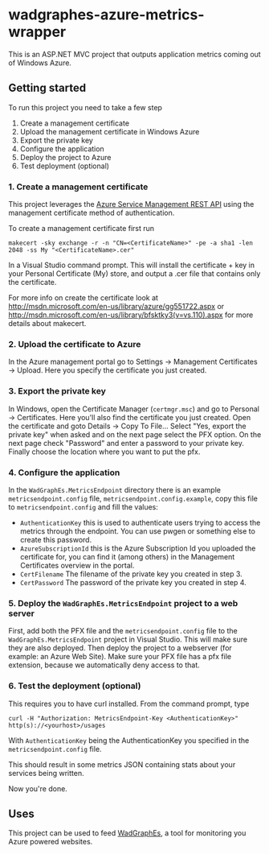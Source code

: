 wadgraphes-azure-metrics-wrapper
================================
This is an ASP.NET MVC project that outputs application metrics coming out of Windows Azure. 



## Getting started
To run this project you need to take a few step

1. Create a management certificate
2. Upload the management certificate in Windows Azure
3. Export the private key
4. Configure the application
5. Deploy the project to Azure
6. Test deployment (optional)

### 1. Create a management certificate
This project leverages the [Azure Service Management REST API](http://msdn.microsoft.com/en-us/library/azure/ee460799.aspx) using the management certificate method of authentication. 

To create a management certificate first run

`makecert -sky exchange -r -n "CN=<CertificateName>" -pe -a sha1 -len 2048 -ss My "<CertificateName>.cer"`

In a Visual Studio command prompt. This will install the certificate + key in your Personal Certificate (My) store, and output a .cer file that contains only the certificate.

For more info on create the certificate look at http://msdn.microsoft.com/en-us/library/azure/gg551722.aspx or http://msdn.microsoft.com/en-us/library/bfsktky3(v=vs.110).aspx for more details about makecert.

### 2. Upload the certificate to Azure
In the Azure management portal go to Settings -> Management Certificates -> Upload. Here you specify the certificate you just created.

### 3. Export the private key
In Windows, open the Certificate Manager (`certmgr.msc`) and go to Personal -> Certificates. Here you'll also find the certificate you just created. Open the certificate and goto Details -> Copy To File... Select "Yes, export the private key" when asked and on the next page select the PFX option. On the next page check "Password" and enter a password to your private key. Finally choose the location where you want to put the pfx.

### 4. Configure the application
In the `WadGraphEs.MetricsEndpoint` directory there is an example `metricsendpoint.config` file, `metricsendpoint.config.example`, copy this file to `metricsendpoint.config` and fill the values:
* `AuthenticationKey` this is used to authenticate users trying to access the metrics through the endpoint. You can use pwgen or something else to create this password.
* `AzureSubscriptionId` this is the Azure Subscription Id you uploaded the certificate for, you can find it (among others) in the Management Certificates overview in the portal.
* `CertFilename` The filename of the private key you created in step 3.
* `CertPassword` The password of the private key you created in step 4.

### 5. Deploy the `WadGraphEs.MetricsEndpoint` project to a web server
First, add both the PFX file and the `metricsendpoint.config` file to the `WadGraphEs.MetricsEndpoint` project in Visual Studio. This will make sure they are also deployed. Then deploy the project to a webserver (for example: an Azure Web Site). Make sure your PFX file has a pfx file extension, because we automatically deny access to that.

### 6. Test the deployment (optional)
This requires you to have curl installed. From the command prompt, type

`curl -H "Authorization: MetricsEndpoint-Key <AuthenticationKey>" http(s)://<yourhost>/usages`

With `AuthenticationKey` being the AuthenticationKey you specified in the `metricsendpoint.config` file.

This should result in some metrics JSON containing stats about your services being written.

Now you're done.

## Uses
This project can be used to feed [WadGraphEs](http://www.wadgraphes.com), a tool for monitoring you Azure powered websites.
